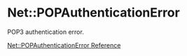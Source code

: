 # Net::POPAuthenticationError

POP3 authentication error.

[Net::POPAuthenticationError Reference](https://ruby-doc.org/stdlib-2.5.0/libdoc/net/pop/rdoc/Net::POPAuthenticationError.html)
